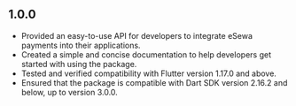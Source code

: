 ## 1.0.0
* Provided an easy-to-use API for developers to integrate eSewa payments into their applications.
* Created a simple and concise documentation to help developers get started with using the package.
* Tested and verified compatibility with Flutter version 1.17.0 and above.
* Ensured that the package is compatible with Dart SDK version 2.16.2 and below, up to version 3.0.0.
